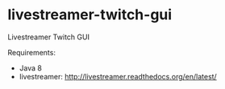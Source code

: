livestreamer-twitch-gui
=======================

Livestreamer Twitch GUI

Requirements:
- Java 8
- livestreamer: http://livestreamer.readthedocs.org/en/latest/
